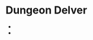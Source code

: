 # Dungeon Delver

- [Backend for Dungeon Delver Web Application]: https://github.com/JasonWeaverRev/backend-technology-project-1822-team-1.git 
- [Frontend for Dungeon Delver Web Application]: https://github.com/JasonWeaverRev/frontend-technology-project-1822-team-1.git

